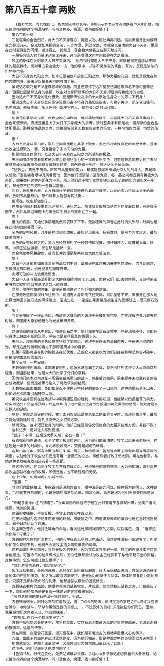 # 第八百五十章 两败
        【告知书友，时代在变化，免费站点难以长存，手机app多书源站点切换看书大势所趋，站长给你推荐的这个换源APP，听书音色多、换源、找书都好使！】
       第八百五十章
       三轮璀璨的金色烈日，自大日不灭身眉心，胸膛以及小腹处冉冉升起，最后直接是化为磅礴金光弥漫开来，金光犹如粘稠的金液，一步奔涌，所过之处，本就金光璀璨的大日不灭身，更是在此时变得金光闪耀，远远看去，犹如是一尊金色大佛矗立在那天地之间。
       一股极为惊人的力量波动荡漾开来，甚至是令得这片空间都是在为之震荡。
       牧尘的身体在此时融入大日不灭身内， 他的视线穿透大日不灭身，直接是锁定着那从天而降的星辰巨枪，面对着方毅这全力一击，他的眼中，却并不见丝毫的惧色，有的，反而是浓浓的炽热与战意。
       大日不灭身的九阳之力，如今已是被他开启到三阳之力，那种力量的开启，犹如是巨龙在体内奔腾咆哮，带来足以扭曲天地的可怕力量。
       虽说这方毅乃是五品至尊顶峰的强者，而且还修炼了远古星辰法身这等排名不低的至尊法身，但要比起至尊法身的强横，牧尘对自身所修炼的大日不灭身却是拥有着绝对的自信。
       因为这大日不灭身的进化极致，便是那传说之中的十大原始法身之一的万古不朽身！
       虽说这大日不灭身仅仅只能够算做万古不朽身的最低级形态，可狮子再小，爪牙依旧锋利，老虎再幼，依有虎威，所以任何小觑于它的人，都将会为之付出代价。
       吼！
       仿佛是有着怒吼之声，自牧尘的心中炸响，他双手陡然结印，只见得大日不灭身单手拍上，金色浆液流淌，直接是覆盖上了大日不灭身庞大的手臂，顿时整条手臂都是被一层厚厚的金色晶体所覆盖，那种金色晶体之内，仿佛是铭刻着无数玄奥古老的符文，一种可怕的力量，悄然的荡漾。
       轰！
       大日不灭身巨掌拍出，那片空间直接是在其掌下破碎，金色的冲击波疯狂的席卷开来，显示出牧尘这极致的一掌，究竟蕴含了多么可怕的力量。
       那是他自身的灵力，以及大日不灭身的三阳之力所凝聚的极致。
       天地间那众多强者同样是为牧尘这倾尽全力的一掌而有所变色，甚至连数名同样达到了五品至尊顶峰的强者面色都是变得凝重起来，显然是察觉到了一股浓浓的危险波动。
       “这牧尘，真是不简单，区区四品至尊的实力，确实能够爆发出如此惊人的战斗力，真是难以想象。”那些强者眼中充满着震动，因为他们很清楚，至尊九品，每一品之间都是拥有着极大的差距，想要弥补这种差距殊为不易，所以他们对于牧尘竟然能够以四品至尊的实力做到这一步时，都是忍不住的感到一些难以置信。
       而且，最重要的是，这方毅同样不是普普通通的五品至尊啊，以他的实力再加上诸多的底牌，放眼五品至尊内，恐怕鲜有人能够与其抗衡…
       但现在，牧尘却做到了…
       在那天地间无数凝重目光注视下，天际之上，那犹如星辰般坠落而下的星辰巨枪，已是镇压而下，然后与那迎面而上的黄金巨手狠狠的轰击在了一起。
       咚！
       撞击的霎那，天地仿佛都是陡然间安静了下来，无数喧哗的声音在此时消失殆尽，时间也是在此时彻底的凝固下来。
       金色的龙卷风暴，几乎是在顷刻间成形，最后迎风暴涨，短短数息，便已至万丈庞大，最后肆虐而开！
       金色的龙卷风暴之内，灵力已经狂暴到了一种恐怖的程度，那种破坏力，就算是九幽，徐霸，血鹰王这些强者，面色都是猛然一变。
       而金色龙卷风暴肆虐，首当其冲的便是那两座巨大的至尊法身。
       嘭！
       大日不灭身那犹如覆盖着金色晶层的手臂，直接是在此时被风暴生生的绞碎，而与此同时，方毅那星辰巨枪，也是彻底的蹦碎开来。
       肉眼可见的冲击波爆发而出。
       大日不灭身与星辰法身那庞大的身躯顿时倒飞了出去，而在它们飞出去的时候，只见得密密麻麻的裂纹瞬间就布满了那巨大的身躯。
       显然，那种可怕的冲击，直接是瞬间蹦碎了它们强大的防御。
       在那无数道惊愕视线的注视中，两道庞大身影倒飞过天际，最后坠落下来，直接是在那大地上搽出两道长达万丈的深深痕迹，沿途过处，一座座山峰直接是被生生的震爆过去，漫天巨石溅射。
       嘭！
       当又是撞碎了一座山峰后，两道庞大身影的力道终于是被化解完毕，而在那股冲击力散去的时候，两道庞大身影便是化为光点爆碎开来。
       砰！
       两道狼狈的身影从中射出，撞进乱石之中，他们瘫倒在乱石废墟中，竟是动弹不得，只能任何身体上鲜血不断的流淌，呼吸也是变得极其的微弱下来。
       天际上，那恐怖的金色风暴在持续了半晌后，也终于是逐渐的消散而去，于是天地间的目光，都是在此时唰唰的看向了那两道废墟中的身影。
       如果不是那两道身影的胸膛还在起伏着，恐怕众人都会以为他们已经在那种恐怖的对碰中，直接是被生生反震至死。
       整个天地，一片安静。
       无数强者神色震动，谁都未曾想到，这场黑马与霸主之战，竟然会拼到这种令人心惊肉跳的程度，而且那结果，也是大大的出乎了他们的意料。
       因为他们原本以为这是一场霸主截杀黑马的战斗，但最后的结果，霸主却并未以胜利者的姿态成功截杀，反而是被黑马拖入了两败俱伤的结局。
       无数强者面面相觑，旋即都是忍不住在心中轻轻的倒吸了一口凉气，这种结果若是传出去，恐怕必然会再度引起轩然大波。
       虽说牧尘并没有在这场战斗中取得碾压般的胜利，可谁都知道，他能够以四品至尊的实力，将实力达到五品至尊顶峰，并且修炼出了远古星辰法身的方毅逼到两败俱伤的结局，那究竟是多么惊人的战绩。
       毕竟，在那龙凤天的时候，牧尘面对着龙凤录排名第二的幽冥皇子时，尚还险象环生，最后只能勉强拖延时间，拖到那炎帝之女打败方毅。
       然而现在，这才短短数月的时间，他却已经是能够凭借自身的力量来抗衡方毅，并且不败！
       这种进步，足以让人感到震撼。
       “此子了不得，日后这大罗天域，必出一雄！”
       有着强者悄声说道，给予了牧尘极高的评价，因为他们都很清楚，牧尘以后来者的身份，在这短短一年多的时间中，自北界脱颖而出，究竟是如何的难得。
       在那山谷之中，所有血鹰卫都已失声，吴天一脸的震动，甚至连血鹰王面色都是变得极端的凝重，以往他对于牧尘总归还是有着一些俯览的心态，即便后者打败了邱太阴，可在他看来，与他这种老牌强者依旧还有着一些差距。
       可这种心态，在见识了牧尘与方毅的战斗后，已经被他彻底的荡除，因为他知道，面对着先前牧尘那拼尽全力的攻势，即便是他，也不敢轻易的无视。
       这个少年，的确如虎，小觑不得。
       “混蛋！”
       与他们的震撼相比，那徐霸则是满脸的铁青，眼中满是凶光闪烁，眼神极为的阴沉，这种结果，令得他意外的同时，也是极端的恼怒与心痛，而那心痛，自然是因为他们所损失的陨落源丹。
       “倒是多谢徐山主的馈赠了。”九幽紧绷的俏脸终于是在此时有着笑容浮现出来，她美目看向徐霸，戏谑的笑道。
       徐霸脸皮抽搐，手掌紧握，手臂上的青筋在耸动着。
       在天地间因为这种结果而震撼的时候，那废墟之中，两道满身鲜血的身影也是在此时摇摇晃晃，有些踉跄的站了起来。
       牧尘面色苍白，他抹去嘴角的血迹，看向远处那眼神阴沉的方毅，裂裂嘴巴，道：“看来这次你杀不了我了。”
       方毅眼神冷厉的盯着牧尘，他的心中有着无尽怒火在涌动，虽然他并没有小觑过牧尘，但他恐怕怎么都想不到，他竟然会被牧尘拖入两败俱伤的局面。
       这种局面对于他而言，显然是极为的不利，因为在这北界年轻一辈，牧尘的声望根本不可能与他相比，可当今日的结果传出去后，恐怕任谁都会认为牧尘已经拥有了与他平起平坐的资格，这种事情，怎么可能让他忍受得了！
       “你们的陨落源丹，我就笑纳了。”
       牧尘皮肤表面，金光闪烁着，龙凤体在此时催动起来，体内龙凤精血流淌，开始迅速的修复着他体内严重的伤势，他之所以敢与方毅硬拼，正是因为他身怀龙凤体，身体的修复能力堪比神兽，只要不是那种致命般的伤势，他都能够以极快的速度修复。
       方毅搽去嘴角的血迹，他眼神冰冷的望着牧尘，片刻后，他突然抬头望着远方，闭目感应了一下，而后他的嘴角便是有着一抹诡异的笑容缓缓掀起。
       “虽然这结果的确有些出乎我的意料，不过…”
       方毅微微侧头，眼神冰寒的盯着牧尘，道：“如今的局面，依旧在我的掌控之中…或许我应该告诉你，与你战斗，斩杀你虽然是我的目标之一，不过另外的目标…只是拖住你们而已，因为，我要将你们这两支人马，彻底的抹杀。”
       “而现在…你们一个都跑不掉了。”
       方毅手指指向远处的天空，那里的北面，突然有着无数道火红的光影席卷而来，充满着杀意的狼啸声，远远的传来。
       而在南面，则是雪花飘落，漫天雪花中，犹如是有着远古的熊啸声震慑人心的传来。
       九幽，血鹰王的面色在此时猛然剧变，因为他们知道，那是神阁之中的炎狼军以及天熊军！
       那也就是说，神阁十山主之中，又是两位实力强大的山主赶来了此处！
       这下子，他们彻底陷入绝境包围了！
       【告知书友，时代在变化，免费站点难以长存，手机app多书源站点切换看书大势所趋，站长给你推荐的这个换源APP，听书音色多、换源、找书都好使！】